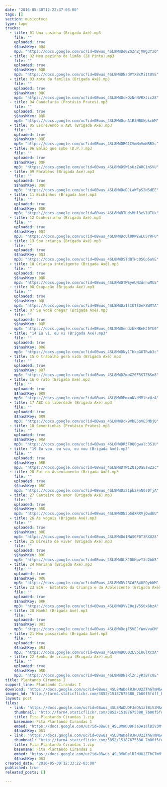 ```yaml
---
date: "2016-05-30T12:22:37-03:00"
tags: []
section: musicoteca
type: tape
tracks:
  - title: 01 Uma casinha (Brigada Axé).mp3
    file: ""
    uploaded: true
    $$hashKey: 0QA
    mp3: "https://docs.google.com/uc?id=0Bwus_4SL8MWDdGZSZnBjVWg3YzQ"
  - title: 02 Meu pezinho de limão (Zé Pinto).mp3
    file: ""
    uploaded: true
    $$hashKey: 0QB
    mp3: "https://docs.google.com/uc?id=0Bwus_4SL8MWDNzdVYXBxMi1tUVE"
  - title: 03 Xote da família (Brigada Axé).mp3
    file: ""
    uploaded: true
    $$hashKey: 0QC
    mp3: "https://docs.google.com/uc?id=0Bwus_4SL8MWDckQzNnNVRXJic28"
  - title: 04 Candelaria (Protásio Prates).mp3
    file: ""
    uploaded: true
    $$hashKey: 0QD
    mp3: "https://docs.google.com/uc?id=0Bwus_4SL8MWDcnA1R3N0UWpkcWM"
  - title: 05 Escrevendo o ABC (Brigada Axé).mp3
    file: ""
    uploaded: true
    $$hashKey: 0QE
    mp3: "https://docs.google.com/uc?id=0Bwus_4SL8MWDRG1CVmNnVmNRRXc"
  - title: 06 Balão que sobe (D.P.).mp3
    file: ""
    uploaded: true
    $$hashKey: 0QF
    mp3: "https://docs.google.com/uc?id=0Bwus_4SL8MWDSW1sUzZWRC1nSVU"
  - title: 09 Parabéns (Brigada Axé).mp3
    file: ""
    uploaded: true
    $$hashKey: 0QG
    mp3: "https://docs.google.com/uc?id=0Bwus_4SL8MWDeDJLaWFpS2NSdEE"
  - title: 11 Bichinhos (Brigada Axé).mp3
    file: ""
    uploaded: true
    $$hashKey: 0QH
    mp3: "https://docs.google.com/uc?id=0Bwus_4SL8MWDTUdsMHl3eVlUTUk"
  - title: 12 Dinheirinho (Brigada Axé).mp3
    file: ""
    uploaded: true
    $$hashKey: 0QI
    mp3: "https://docs.google.com/uc?id=0Bwus_4SL8MWDcUl0RWZwLU5YRFU"
  - title: 13 Sou criança (Brigada Axé).mp3
    file: ""
    uploaded: true
    $$hashKey: 0QJ
    mp3: "https://docs.google.com/uc?id=0Bwus_4SL8MWDSTdQTHc0SGp5aVE"
  - title: 10 Criança inteligente (Brigada Axé).mp3
    file: ""
    uploaded: true
    $$hashKey: 0QK
    mp3: "https://docs.google.com/uc?id=0Bwus_4SL8MWDTWEyeUN3dnhwMUE"
  - title: 08 Ocupação (Brigada Axé).mp3
    file: ""
    uploaded: true
    $$hashKey: 0QL
    mp3: "https://docs.google.com/uc?id=0Bwus_4SL8MWDa1lIUTlDeFZWMTA"
  - title: 07 Se você chegar (Brigada Axé).mp3
    file: ""
    uploaded: true
    $$hashKey: 0QM
    mp3: "https://docs.google.com/uc?id=0Bwus_4SL8MWDendzbkNBeHJ5YU0"
  - title: "14 Eu vi, eu vi (Brigada Axé).mp3"
    file: ""
    uploaded: true
    $$hashKey: 0R6
    mp3: "https://docs.google.com/uc?id=0Bwus_4SL8MWDNy1TbkpGOTRwb3c"
  - title: 15 O trabalho gera vida (Brigada Axé).mp3
    file: ""
    uploaded: true
    $$hashKey: 0R7
    mp3: "https://docs.google.com/uc?id=0Bwus_4SL8MWDZmpXZ0F5STZ6Sm8"
  - title: 16 O rato (Brigada Axé).mp3
    file: ""
    uploaded: true
    $$hashKey: 0R8
    mp3: "https://docs.google.com/uc?id=0Bwus_4SL8MWDMmxuNVdMMlhxUzA"
  - title: 17 ABC da liberdade (Brigada Axé).mp3
    file: ""
    uploaded: true
    $$hashKey: 0R9
    mp3: "https://docs.google.com/uc?id=0Bwus_4SL8MWDck9VbE5oVE5MbjQ"
  - title: 18 Sementinhas (Protásio Prates).mp3
    file: ""
    uploaded: true
    $$hashKey: 0RA
    mp3: "https://docs.google.com/uc?id=0Bwus_4SL8MWDR3F0Q0gwalc3S1U"
  - title: "19 Eu vou, eu vou, eu vou (Brigada Axé).mp3"
    file: ""
    uploaded: true
    $$hashKey: 0RB
    mp3: "https://docs.google.com/uc?id=0Bwus_4SL8MWDTW1ZQ1p0aEswZ2c"
  - title: 28 Fui no Assentamento (Brigada Axé).mp3
    file: ""
    uploaded: true
    $$hashKey: 0RC
    mp3: "https://docs.google.com/uc?id=0Bwus_4SL8MWDa21pb2FnN0s0TjA"
  - title: 27 Canteiro do amor (Brigada Axé).mp3
    file: ""
    uploaded: true
    $$hashKey: 0RD
    mp3: "https://docs.google.com/uc?id=0Bwus_4SL8MWDN2pSdXRRVjQwdEU"
  - title: 26 As vogais (Brigada Axé).mp3
    file: ""
    uploaded: true
    $$hashKey: 0RE
    mp3: "https://docs.google.com/uc?id=0Bwus_4SL8MWDd1NWSGF0T3RXU28"
  - title: 25 Direito de viver (Brigada Axé).mp3
    file: ""
    uploaded: true
    $$hashKey: 0RF
    mp3: "https://docs.google.com/uc?id=0Bwus_4SL8MWDLXJDUHpvY3d2bW8"
  - title: 24 Mariana (Brigada Axé).mp3
    file: ""
    uploaded: true
    $$hashKey: 0RG
    mp3: "https://docs.google.com/uc?id=0Bwus_4SL8MWDVlBCdF84UEQybWM"
  - title: 23 ECA - Estatuto da Criança e do Adolescente (Brigada Axé).mp3
    file: ""
    uploaded: true
    $$hashKey: 0RH
    mp3: "https://docs.google.com/uc?id=0Bwus_4SL8MWDVVE0ejV5S0x6bzA"
  - title: 20 Manhã (Brigada Axé).mp3
    file: ""
    uploaded: true
    $$hashKey: 0RI
    mp3: "https://docs.google.com/uc?id=0Bwus_4SL8MWDejF5VEJYWmVvaGM"
  - title: 21 Meu passarinho (Brigada Axé).mp3
    file: ""
    uploaded: true
    $$hashKey: 0RJ
    mp3: "https://docs.google.com/uc?id=0Bwus_4SL8MWDOG02LVpIOGlXczA"
  - title: 22 Sonho de criança (Brigada Axé).mp3
    file: ""
    uploaded: true
    $$hashKey: 0RK
    mp3: "https://docs.google.com/uc?id=0Bwus_4SL8MWDNlRlZnJyR3BTc0E"
title: Plantando Cirandas I
support_line: Plantando Cirandas I
download: "https://docs.google.com/uc?id=0Bwus_4SL8MWDelRJNUU2ZThGTmM&export=download"
images_hd: "http://farm4.staticflickr.com/3852/15187675380_7b00f5fdff_b.jpg"
layout: post
files:
  - link: "https://docs.google.com/uc?id=0Bwus_4SL8MWDUDFJeDA1alBiV3M&export=download"
    thumbnail: "http://farm4.staticflickr.com/3852/15187675380_7b00f5fdff_b.jpg"
    title: Fita Plantando Cirandas 1.zip
    basename: Fita Plantando Cirandas 1
    embed: "https://docs.google.com/uc?id=0Bwus_4SL8MWDUDFJeDA1alBiV3M"
    $$hashKey: 0S1
  - link: "https://docs.google.com/uc?id=0Bwus_4SL8MWDelRJNUU2ZThGTmM&export=download"
    thumbnail: "http://farm4.staticflickr.com/3852/15187675380_7b00f5fdff_b.jpg"
    title: Fita Plantando Cirandas 1.zip
    basename: Fita Plantando Cirandas 1
    embed: "https://docs.google.com/uc?id=0Bwus_4SL8MWDelRJNUU2ZThGTmM"
    $$hashKey: 0S3
created_date: "2016-05-30T12:33:22-03:00"
published: true
releated_posts: []

---
```

